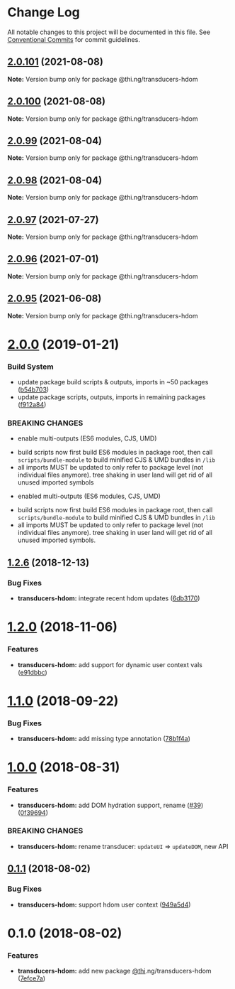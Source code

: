 # Change Log

All notable changes to this project will be documented in this file.
See [Conventional Commits](https://conventionalcommits.org) for commit guidelines.

## [2.0.101](https://github.com/thi-ng/umbrella/compare/@thi.ng/transducers-hdom@2.0.100...@thi.ng/transducers-hdom@2.0.101) (2021-08-08)

**Note:** Version bump only for package @thi.ng/transducers-hdom





## [2.0.100](https://github.com/thi-ng/umbrella/compare/@thi.ng/transducers-hdom@2.0.99...@thi.ng/transducers-hdom@2.0.100) (2021-08-08)

**Note:** Version bump only for package @thi.ng/transducers-hdom





## [2.0.99](https://github.com/thi-ng/umbrella/compare/@thi.ng/transducers-hdom@2.0.98...@thi.ng/transducers-hdom@2.0.99) (2021-08-04)

**Note:** Version bump only for package @thi.ng/transducers-hdom





## [2.0.98](https://github.com/thi-ng/umbrella/compare/@thi.ng/transducers-hdom@2.0.97...@thi.ng/transducers-hdom@2.0.98) (2021-08-04)

**Note:** Version bump only for package @thi.ng/transducers-hdom





## [2.0.97](https://github.com/thi-ng/umbrella/compare/@thi.ng/transducers-hdom@2.0.96...@thi.ng/transducers-hdom@2.0.97) (2021-07-27)

**Note:** Version bump only for package @thi.ng/transducers-hdom





## [2.0.96](https://github.com/thi-ng/umbrella/compare/@thi.ng/transducers-hdom@2.0.95...@thi.ng/transducers-hdom@2.0.96) (2021-07-01)

**Note:** Version bump only for package @thi.ng/transducers-hdom





## [2.0.95](https://github.com/thi-ng/umbrella/compare/@thi.ng/transducers-hdom@2.0.94...@thi.ng/transducers-hdom@2.0.95) (2021-06-08)

**Note:** Version bump only for package @thi.ng/transducers-hdom





# [2.0.0](https://github.com/thi-ng/umbrella/compare/@thi.ng/transducers-hdom@1.2.16...@thi.ng/transducers-hdom@2.0.0) (2019-01-21)

### Build System

* update package build scripts & outputs, imports in ~50 packages ([b54b703](https://github.com/thi-ng/umbrella/commit/b54b703))
* update package scripts, outputs, imports in remaining packages ([f912a84](https://github.com/thi-ng/umbrella/commit/f912a84))

### BREAKING CHANGES

* enable multi-outputs (ES6 modules, CJS, UMD)

- build scripts now first build ES6 modules in package root, then call
  `scripts/bundle-module` to build minified CJS & UMD bundles in `/lib`
- all imports MUST be updated to only refer to package level
  (not individual files anymore). tree shaking in user land will get rid of
  all unused imported symbols
* enabled multi-outputs (ES6 modules, CJS, UMD)

- build scripts now first build ES6 modules in package root, then call
  `scripts/bundle-module` to build minified CJS & UMD bundles in `/lib`
- all imports MUST be updated to only refer to package level
  (not individual files anymore). tree shaking in user land will get rid of
  all unused imported symbols.

## [1.2.6](https://github.com/thi-ng/umbrella/compare/@thi.ng/transducers-hdom@1.2.5...@thi.ng/transducers-hdom@1.2.6) (2018-12-13)

### Bug Fixes

* **transducers-hdom:** integrate recent hdom updates ([6db3170](https://github.com/thi-ng/umbrella/commit/6db3170))

# [1.2.0](https://github.com/thi-ng/umbrella/compare/@thi.ng/transducers-hdom@1.1.9...@thi.ng/transducers-hdom@1.2.0) (2018-11-06)

### Features

* **transducers-hdom:** add support for dynamic user context vals ([e91dbbc](https://github.com/thi-ng/umbrella/commit/e91dbbc))

<a name="1.1.0"></a>
# [1.1.0](https://github.com/thi-ng/umbrella/compare/@thi.ng/transducers-hdom@1.1.0-alpha.2...@thi.ng/transducers-hdom@1.1.0) (2018-09-22)

### Bug Fixes

* **transducers-hdom:** add missing type annotation ([78b1f4a](https://github.com/thi-ng/umbrella/commit/78b1f4a))

<a name="1.0.0"></a>
# [1.0.0](https://github.com/thi-ng/umbrella/compare/@thi.ng/transducers-hdom@0.1.5...@thi.ng/transducers-hdom@1.0.0) (2018-08-31)

### Features

* **transducers-hdom:** add DOM hydration support, rename ([#39](https://github.com/thi-ng/umbrella/issues/39)) ([0f39694](https://github.com/thi-ng/umbrella/commit/0f39694))

### BREAKING CHANGES

* **transducers-hdom:** rename transducer: `updateUI` => `updateDOM`, new API

<a name="0.1.1"></a>
## [0.1.1](https://github.com/thi-ng/umbrella/compare/@thi.ng/transducers-hdom@0.1.0...@thi.ng/transducers-hdom@0.1.1) (2018-08-02)

### Bug Fixes

* **transducers-hdom:** support hdom user context ([949a5d4](https://github.com/thi-ng/umbrella/commit/949a5d4))

<a name="0.1.0"></a>
# 0.1.0 (2018-08-02)

### Features

* **transducers-hdom:** add new package [@thi](https://github.com/thi).ng/transducers-hdom ([7efce7a](https://github.com/thi-ng/umbrella/commit/7efce7a))
